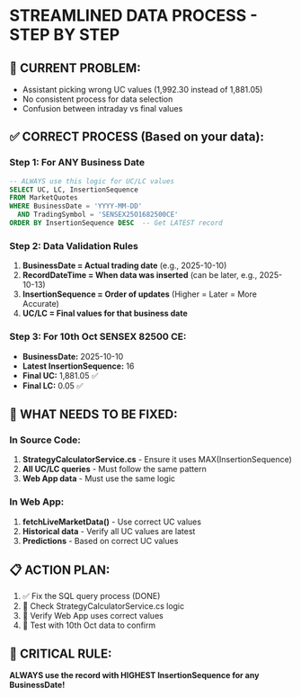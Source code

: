 # STREAMLINED DATA PROCESS - STEP BY STEP

## 🎯 **CURRENT PROBLEM:**
- Assistant picking wrong UC values (1,992.30 instead of 1,881.05)
- No consistent process for data selection
- Confusion between intraday vs final values

## ✅ **CORRECT PROCESS (Based on your data):**

### **Step 1: For ANY Business Date**
```sql
-- ALWAYS use this logic for UC/LC values
SELECT UC, LC, InsertionSequence
FROM MarketQuotes 
WHERE BusinessDate = 'YYYY-MM-DD'
  AND TradingSymbol = 'SENSEX25O1682500CE'
ORDER BY InsertionSequence DESC  -- Get LATEST record
```

### **Step 2: Data Validation Rules**
1. **BusinessDate = Actual trading date** (e.g., 2025-10-10)
2. **RecordDateTime = When data was inserted** (can be later, e.g., 2025-10-13)
3. **InsertionSequence = Order of updates** (Higher = Later = More Accurate)
4. **UC/LC = Final values for that business date**

### **Step 3: For 10th Oct SENSEX 82500 CE:**
- **BusinessDate:** 2025-10-10
- **Latest InsertionSequence:** 16
- **Final UC:** 1,881.05 ✅
- **Final LC:** 0.05 ✅

## 🔧 **WHAT NEEDS TO BE FIXED:**

### **In Source Code:**
1. **StrategyCalculatorService.cs** - Ensure it uses MAX(InsertionSequence)
2. **All UC/LC queries** - Must follow the same pattern
3. **Web App data** - Must use the same logic

### **In Web App:**
1. **fetchLiveMarketData()** - Use correct UC values
2. **Historical data** - Verify all UC values are latest
3. **Predictions** - Based on correct UC values

## 📋 **ACTION PLAN:**
1. ✅ Fix the SQL query process (DONE)
2. 🔄 Check StrategyCalculatorService.cs logic
3. 🔄 Verify Web App uses correct values
4. 🔄 Test with 10th Oct data to confirm

## 🚨 **CRITICAL RULE:**
**ALWAYS use the record with HIGHEST InsertionSequence for any BusinessDate!**
